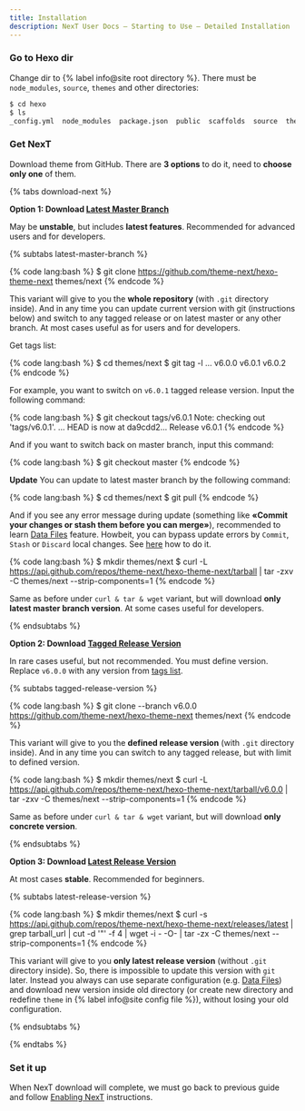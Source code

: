 ```yaml
---
title: Installation
description: NexT User Docs – Starting to Use – Detailed Installation
---
```


### Go to Hexo dir

Change dir to {% label info@site root directory %}. There must be `node_modules`, `source`, `themes` and other directories:

```bash
$ cd hexo
$ ls
_config.yml  node_modules  package.json  public  scaffolds  source  themes
```

### Get NexT

Download theme from GitHub. There are **3 options** to do it, need to **choose only one** of them.

{% tabs download-next %}
<!-- tab {% label success@Latest Master Branch %} -->
**Option 1: Download [Latest Master Branch](https://github.com/theme-next/hexo-theme-next/archive/master.zip)**

May be **unstable**, but includes **latest features**. Recommended for advanced users and for developers.

{% subtabs latest-master-branch %}
<!-- tab {% label success@Git %} -->
{% code lang:bash %}
$ git clone https://github.com/theme-next/hexo-theme-next themes/next
{% endcode %}

This variant will give to you the **whole repository** (with `.git` directory inside).
And in any time you can update current version with git (instructions below) and switch to any tagged release or on latest master or any other branch.
At most cases useful as for users and for developers.

Get tags list:

{% code lang:bash %}
$ cd themes/next
$ git tag -l
…
v6.0.0
v6.0.1
v6.0.2
{% endcode %}

For example, you want to switch on `v6.0.1` tagged release version. Input the following command:

{% code lang:bash %}
$ git checkout tags/v6.0.1
Note: checking out 'tags/v6.0.1'.
…
HEAD is now at da9cdd2... Release v6.0.1
{% endcode %}

And if you want to switch back on master branch, input this command:

{% code lang:bash %}
$ git checkout master
{% endcode %}

**Update**
You can update to latest master branch by the following command:

{% code lang:bash %}
$ cd themes/next
$ git pull
{% endcode %}

And if you see any error message during update (something like **«Commit your changes or stash them before you can merge»**), recommended to learn [Data Files](/docs/getting-started/data-files) feature.
Howbeit, you can bypass update errors by `Commit`, `Stash` or `Discard` local changes. See [here](https://stackoverflow.com/a/15745424/5861495) how to do it.
<!-- endtab -->

<!-- tab cURL & Tar -->
{% code lang:bash %}
$ mkdir themes/next
$ curl -L https://api.github.com/repos/theme-next/hexo-theme-next/tarball | tar -zxv -C themes/next --strip-components=1
{% endcode %}

Same as before under `curl & tar & wget` variant, but will download **only latest master branch version**.
At some cases useful for developers.
<!-- endtab -->
{% endsubtabs %}

<!-- endtab -->

<!-- tab Tagged Release Version -->
**Option 2: Download [Tagged Release Version](https://github.com/theme-next/hexo-theme-next/releases)**

In rare cases useful, but not recommended.
You must define version. Replace `v6.0.0` with any version from [tags list](https://github.com/theme-next/hexo-theme-next/tags).

{% subtabs tagged-release-version %}
<!-- tab Git -->
{% code lang:bash %}
$ git clone --branch v6.0.0 https://github.com/theme-next/hexo-theme-next themes/next
{% endcode %}

This variant will give to you the **defined release version** (with `.git` directory inside).
And in any time you can switch to any tagged release, but with limit to defined version.
<!-- endtab -->

<!-- tab cURL & tar -->
{% code lang:bash %}
$ mkdir themes/next
$ curl -L https://api.github.com/repos/theme-next/hexo-theme-next/tarball/v6.0.0 | tar -zxv -C themes/next --strip-components=1
{% endcode %}

Same as before under `curl & tar & wget` variant, but will download **only concrete version**.
<!-- endtab -->
{% endsubtabs %}

<!-- endtab -->

<!-- tab Latest Release Version -->
**Option 3: Download [Latest Release Version](https://github.com/theme-next/hexo-theme-next/releases/latest)**

At most cases **stable**. Recommended for beginners.

{% subtabs latest-release-version %}
<!-- tab cURL & tar & Wget -->
{% code lang:bash %}
$ mkdir themes/next
$ curl -s https://api.github.com/repos/theme-next/hexo-theme-next/releases/latest | grep tarball_url | cut -d '"' -f 4 | wget -i - -O- | tar -zx -C themes/next --strip-components=1
{% endcode %}

This variant will give to you **only latest release version** (without `.git` directory inside).
So, there is impossible to update this version with `git` later.
Instead you always can use separate configuration (e.g. [Data Files](/docs/getting-started/data-files)) and download new version inside old directory (or create new directory and redefine `theme` in {% label info@site config file %}), without losing your old configuration.
<!-- endtab -->
{% endsubtabs %}

<!-- endtab -->
{% endtabs %}

### Set it up

When NexT download will complete, we must go back to previous guide and follow [Enabling NexT](/docs/getting-started/#Enabling-NexT) instructions.
